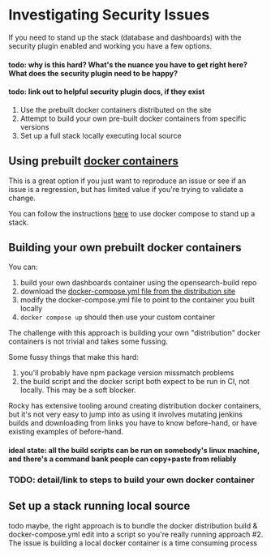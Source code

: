 # Investigating Security Issues

If you need to stand up the stack (database and dashboards) with the security plugin enabled and working you have a few options.

#### todo: why is this hard? What's the nuance you have to get right here? What does the security plugin need to be happy?

#### todo: link out to helpful security plugin docs, if they exist

1. Use the prebuilt docker containers distributed on the site
2. Attempt to build your own pre-built docker containers from specific versions
3. Set up a full stack locally executing local source

## Using prebuilt [docker containers](https://opensearch.org/downloads.html#opensearch)
This is a great option if you just want to reproduce an issue or see if an issue is a regression, but has limited value if you're trying to validate a change.

You can follow the instructions [here](https://opensearch.org/downloads.html#opensearch) to use docker compose to stand up a stack.

## Building your own prebuilt docker containers
You can:
1. build your own dashboards container using the opensearch-build repo
2. download the [docker-compose.yml file from the distribution site](https://opensearch.org/downloads.html#opensearch)
3. modify the docker-compose.yml file to point to the container you built locally
4. ```docker compose up``` should then use your custom container

The challenge with this approach is building your own "distribution" docker containers is not trivial and takes some fussing.

Some fussy things that make this hard:
1. you'll probably have npm package version missmatch problems
2. the build script and the docker script both expect to be run in CI, not locally.  This may be a soft blocker.

Rocky has extensive tooling around creating distribution docker containers, but it's not very easy to jump into as using it involves mutating jenkins builds and downloading from links you have to know before-hand, or have existing examples of before-hand.

#### ideal state: all the build scripts can be run on somebody's linux machine, and there's a command bank people can copy+paste from reliably

### TODO: detail/link to steps to build your own docker container

## Set up a stack running local source
todo
maybe, the right approach is to bundle the docker distribution build & docker-compose.yml edit into a script so you're really running approach #2.  The issue is building a local docker container is a time consuming process

